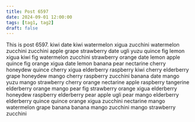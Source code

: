 ```yaml
---
title: Post 6597
date: 2024-09-01 12:00:00
tags: [tag1, tag2]
draft: false
---
```

This is post 6597.
kiwi
date
kiwi
watermelon
xigua
zucchini
watermelon
zucchini
zucchini
apple
grape
strawberry
date
ugli
yuzu
quince
fig
lemon
xigua
kiwi
fig
watermelon
zucchini
strawberry
orange
date
lemon
apple
quince
fig
orange
xigua
date
lemon
banana
pear
nectarine
cherry
honeydew
quince
cherry
xigua
elderberry
raspberry
kiwi
cherry
elderberry
grape
honeydew
mango
cherry
raspberry
zucchini
banana
date
mango
yuzu
mango
strawberry
cherry
orange
nectarine
apple
raspberry
tangerine
elderberry
orange
mango
pear
fig
strawberry
orange
xigua
elderberry
honeydew
raspberry
elderberry
pear
apple
ugli
pear
mango
elderberry
elderberry
quince
quince
orange
xigua
zucchini
nectarine
mango
watermelon
grape
banana
banana
mango
zucchini
mango
strawberry
zucchini
